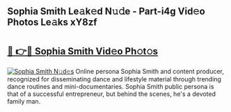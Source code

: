 ## Sophia Smith Le𝚊k𝚎d N𝚞𝚍e - Part-i4g Vid𝚎o Photos Le𝚊ks xY8zf

# <h2><a href="http://fbb7yg.evod.top/?m=Sophia+Smith">🔗 👉🔴 Sophia Smith Vid𝚎o Ph𝚘t𝚘s</a></h2>

[![Sophia Smith N𝚞d𝚎s](https://i.imgur.com/8V9OHl7.gif)](http://fbb7yg.evod.top/?m=Sophia+Smith)
Online persona Sophia Smith and content producer, recognized for disseminating dance and lifestyle material through trending dance routines and mini-documentaries. Sophia Smith public persona is that of a successful entrepreneur, but behind the scenes, he's a devoted family man. 
